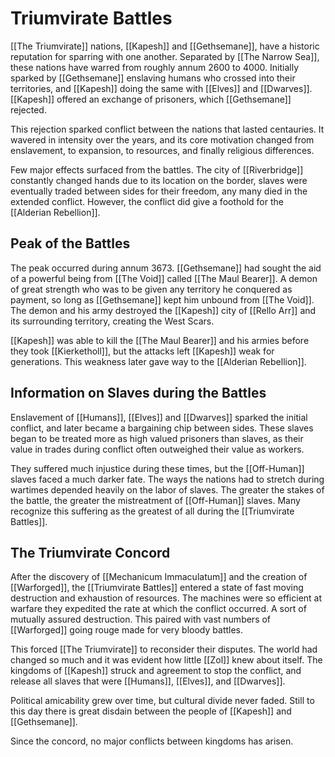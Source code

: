 # Triumvirate Battles
[[The Triumvirate]] nations, [[Kapesh]] and [[Gethsemane]], have a historic reputation for sparring with one another. Separated by [[The Narrow Sea]], these nations have warred from roughly annum 2600 to 4000. Initially sparked by [[Gethsemane]] enslaving humans who crossed into their territories, and [[Kapesh]] doing the same with [[Elves]] and [[Dwarves]]. [[Kapesh]] offered an exchange of prisoners, which [[Gethsemane]] rejected.

This rejection sparked conflict between the nations that lasted centauries. It wavered in intensity over the years, and its core motivation changed from enslavement, to expansion, to resources, and finally religious differences. 

Few major effects surfaced from the battles. The city of [[Riverbridge]] constantly changed hands due to its location on the border, slaves were eventually traded between sides for their freedom, any many died in the extended conflict. However, the conflict did give a foothold for the [[Alderian Rebellion]].

## Peak of the Battles
The peak occurred during annum 3673. [[Gethsemane]] had sought the aid of a powerful being from [[The Void]] called [[The Maul Bearer]]. A demon of great strength who was to be given any territory he conquered as payment, so long as [[Gethsemane]] kept him unbound from [[The Void]]. The demon and his army destroyed the [[Kapesh]] city of [[Rello Arr]] and its surrounding territory, creating the West Scars.

[[Kapesh]] was able to kill the [[The Maul Bearer]] and his armies before they took [[Kierketholl]], but the attacks left [[Kapesh]] weak for generations. This weakness later gave way to the [[Alderian Rebellion]].

## Information on Slaves during the Battles
Enslavement of [[Humans]], [[Elves]] and [[Dwarves]] sparked the initial conflict, and later became a bargaining chip between sides. These slaves began to be treated more as high valued prisoners than slaves, as their value in trades during conflict often outweighed their value as workers.

They suffered much injustice during these times, but the [[Off-Human]] slaves faced a much darker fate. The ways the nations had to stretch during wartimes depended heavily on the labor of slaves. The greater the stakes of the battle, the greater the mistreatment of [[Off-Human]] slaves. Many recognize this suffering as the greatest of all during the [[Triumvirate Battles]].

## The Triumvirate Concord
After the discovery of [[Mechanicum Immaculatum]] and the creation of [[Warforged]], the [[Triumvirate Battles]] entered a state of fast moving destruction and exhaustion of resources. The machines were so efficient at warfare they expedited the rate at which the conflict occurred. A sort of mutually assured destruction. This paired with vast numbers of [[Warforged]] going rouge made for very bloody battles.

This forced [[The Triumvirate]] to reconsider their disputes. The world had changed so much and it was evident how little [[Zol]] knew about itself. The kingdoms of [[Kapesh]] struck and agreement to stop the conflict, and release all slaves that were [[Humans]], [[Elves]], and [[Dwarves]].

Political amicability grew over time, but cultural divide never faded. Still to this day there is great disdain between the people of [[Kapesh]] and [[Gethsemane]].

Since the concord, no major conflicts between kingdoms has arisen.